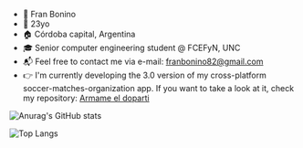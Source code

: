 - 👋  Fran Bonino
- 🌳  23yo
- 🏠  Córdoba capital, Argentina
- 🎓  Senior computer engineering student @ FCEFyN, UNC
- :mailbox_with_mail:  Feel free to contact me via e-mail: franbonino82@gmail.com
- 👉  I'm currently developing the 3.0 version of my cross-platform soccer-matches-organization app. If you want to take a look at it, check my repository: [Armame el doparti](https://github.com/akmsw/Armame-el-doparti)

![Anurag's GitHub stats](https://github-readme-stats.vercel.app/api?username=akmsw&show_icons=true&count_private=true&include_all_commits=true&cache_seconds=1800&theme=github_dark)

![Top Langs](https://github-readme-stats.vercel.app/api/top-langs/?username=akmsw&langs_count=10&layout=compact&cache_seconds=1800&theme=github_dark)
